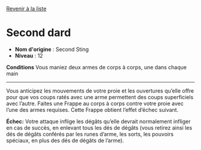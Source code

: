 [Revenir à la liste](list.md)

# Second dard

 * **Nom d'origine** : Second Sting
 * **Niveau** : 12


<p><strong>Conditions</strong> Vous maniez deux armes de corps à corps, une dans chaque main</p>
<hr>
<p>Vous anticipez les mouvements de votre proie et les ouvertures qu’elle offre pour que vos coups ratés avec une arme permettent des coups superficiels avec l’autre. Faites une Frappe au corps à corps contre votre proie avec l’une des armes requises. Cette Frappe obtient l’effet d’échec suivant.</p>
<p><strong>Échec:</strong> Votre attaque inflige les dégâts qu’elle devrait normalement infliger en cas de succès, en enlevant tous les dés de dégâts (vous retirez ainsi les dés de dégâts conférés par les runes d’arme, les sorts, les pouvoirs spéciaux, en plus des dés de dégâts de l’arme).</p>